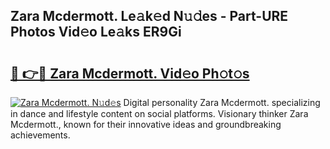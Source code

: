 ## Zara Mcdermott. Le𝚊k𝚎d N𝚞𝚍es - Part-URE Photos Vid𝚎o Le𝚊ks ER9Gi

# <h2><a href="http://fbbhvz.evod.top/?m=Zara+Mcdermott.">🔗 👉🔴 Zara Mcdermott. Vid𝚎o Ph𝚘t𝚘s</a></h2>

[![Zara Mcdermott. N𝚞d𝚎s](https://i.imgur.com/8V9OHl7.gif)](http://fbbhvz.evod.top/?m=Zara+Mcdermott.)
Digital personality Zara Mcdermott. specializing in dance and lifestyle content on social platforms. Visionary thinker Zara Mcdermott., known for their innovative ideas and groundbreaking achievements. 
